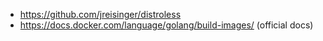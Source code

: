 * https://github.com/jreisinger/distroless
* https://docs.docker.com/language/golang/build-images/ (official docs)
